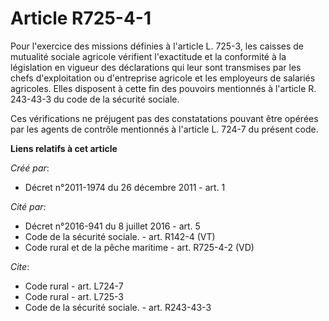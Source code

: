# Article R725-4-1

Pour l'exercice des missions définies à l'article L. 725-3, les caisses de mutualité sociale agricole vérifient l'exactitude
et la conformité à la législation en vigueur des déclarations qui leur sont transmises par les chefs d'exploitation ou
d'entreprise agricole et les employeurs de salariés agricoles. Elles disposent à cette fin des pouvoirs mentionnés à
l'article R. 243-43-3 du code de la sécurité sociale. 

Ces vérifications ne préjugent pas des constatations pouvant être opérées par les agents de contrôle mentionnés à l'article
L. 724-7 du présent code.

**Liens relatifs à cet article**

_Créé par_:

  - Décret n°2011-1974 du 26 décembre 2011 - art. 1

_Cité par_:

  - Décret n°2016-941 du 8 juillet 2016 - art. 5
  - Code de la sécurité sociale. - art. R142-4 (VT)
  - Code rural et de la pêche maritime - art. R725-4-2 (VD)

_Cite_:

  - Code rural - art. L724-7
  - Code rural - art. L725-3
  - Code de la sécurité sociale. - art. R243-43-3
